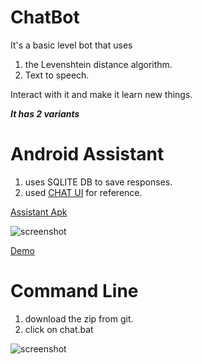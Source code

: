 # ChatBot 

It's a basic level bot that uses 

1. the Levenshtein distance algorithm.
2. Text to speech.

Interact with it and make it learn new things.

***It has 2 variants***
# Android Assistant

1. uses SQLITE DB to save responses.
2. used [CHAT UI](https://github.com/timigod/android-chat-ui) for reference.

[Assistant Apk](https://github.com/vimaltiwari2612/ChatBot/blob/master/Android%20Impl/Assistant.apk?raw=true)

![screenshot](https://github.com/vimaltiwari2612/ChatBot/blob/master/Android%20Impl/1.PNG)

[Demo](https://github.com/vimaltiwari2612/ChatBot/blob/master/bandicam%202020-05-22%2018-01-58-802.mp4?raw=true)

# Command Line

1. download the zip from git.
2. click on chat.bat

![screenshot](https://github.com/vimaltiwari2612/ChatBot/blob/master/Capture.PNG)
